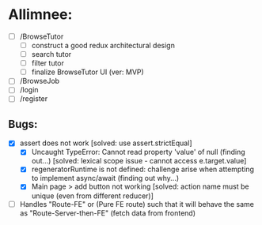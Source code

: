 # Allimnee:

- [ ] /BrowseTutor
  - [ ] construct a good redux architectural design
  - [ ] search tutor
  - [ ] filter tutor
  - [ ] finalize BrowseTutor UI (ver: MVP)
- [ ] /BrowseJob
- [ ] /login
- [ ] /register

## Bugs:

- [x] assert does not work [solved: use assert.strictEqual]
  - [x] Uncaught TypeError: Cannot read property 'value' of null (finding out...) [solved: lexical scope issue - cannot access e.target.value]
  - [x] regeneratorRuntime is not defined: challenge arise when attempting to implement async/await (finding out why...)
  - [x] Main page > add button not working [solved: action name must be unique (even from different reducer)]
- [ ] Handles "Route-FE" or (Pure FE route) such that it will behave the same as "Route-Server-then-FE" (fetch data from frontend)